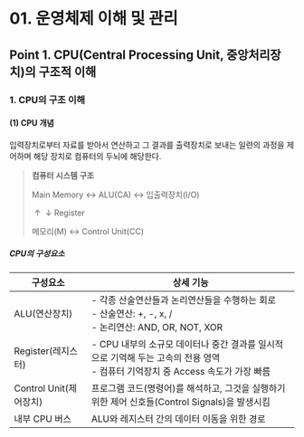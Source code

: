 # 01. 운영체제 이해 및 관리

## Point 1. CPU(Central Processing Unit, 중앙처리장치)의 구조적 이해

### 1. CPU의 구조 이해

#### (1) CPU 개념

입력장치로부터 자료를 받아서 연산하고 그 결과를 출력장치로 보내는 일련의 과정을 제어하며 해당 장치로 컴퓨터의 두뇌에 해당한다.

> **컴퓨터 시스템 구조**
>
> Main Memory ↔ ALU(CA)   ↔ 입출력장치(I/O)
>
> ​                                  ↑
> ​                                  ↓ Register
>
> 메모리(M) ↔ Control Unit(CC)

##### CPU의 구성요소

| 구성요소               | 상세 기능                                                    |
| ---------------------- | ------------------------------------------------------------ |
| ALU(연산장치)          | - 각종 산술연산들과 논리연산들을 수행하는 회로<br />- 산술연산: +, -, x, /<br />- 논리연산: AND, OR, NOT, XOR |
| Register(레지스터)     | - CPU 내부의 소규모 데이터나 중간 결과를 일시적으로 기억해 두는 고속의 전용 영역<br />- 컴퓨터 기억장치 중 Access 속도가 가장 빠름 |
| Control Unit(제어장치) | 프로그램 코드(명령어)를 해석하고, 그것을 실행하기 위한 제어 신호들(Control Signals)을 발생시킴 |
| 내부 CPU 버스          | ALU와 레지스터 간의 데이터 이동을 위한 경로                  |

